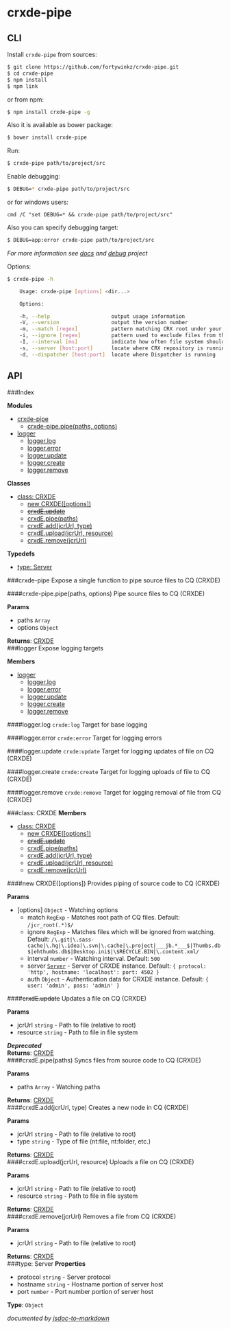 # crxde-pipe

## CLI

Install `crxde-pipe` from sources:
```sh
$ git clone https://github.com/fortywinkz/crxde-pipe.git
$ cd crxde-pipe
$ npm install
$ npm link
```

or from npm:
```sh
$ npm install crxde-pipe -g
```

Also it is available as bower package:
```sh
$ bower install crxde-pipe
```

Run:
```bash
$ crxde-pipe path/to/project/src
```

Enable debugging:
```bash
$ DEBUG=* crxde-pipe path/to/project/src
```
or for windows users:
```shell
cmd /C "set DEBUG=* && crxde-pipe path/to/project/src"
```

Also you can specify debugging target:
```bash
$ DEBUG=app:error crxde-pipe path/to/project/src
```
_For more information see [docs](#module_logger) and [debug](https://github.com/visionmedia/debug) project_

Options:
```bash
$ crxde-pipe -h

    Usage: crxde-pipe [options] <dir...>

    Options:

    -h, --help                    output usage information
    -V, --version                 output the version number
    -m, --match [regex]           pattern matching CRX root under your files
    -i, --ignore [regex]          pattern used to exclude files from the watch
    -I, --interval [ms]           indicate how often file system should be polled
    -s, --server [host:port]      locate where CRX repository is running
    -d, --dispatcher [host:port]  locate where Dispatcher is running
```

## API


###Index

**Modules**

* [crxde-pipe](#module_crxde-pipe)
  * [crxde-pipe.pipe(paths, options)](#module_crxde-pipe.pipe)
* [logger](#module_logger)
  * [logger.log](#module_logger.log)
  * [logger.error](#module_logger.error)
  * [logger.update](#module_logger.update)
  * [logger.create](#module_logger.create)
  * [logger.remove](#module_logger.remove)

**Classes**

* [class: CRXDE](#CRXDE)
  * [new CRXDE([options])](#new_CRXDE)
  * [~~crxdE.update~~](#CRXDE#update)
  * [crxdE.pipe(paths)](#CRXDE#pipe)
  * [crxdE.add(jcrUrl, type)](#CRXDE#add)
  * [crxdE.upload(jcrUrl, resource)](#CRXDE#upload)
  * [crxdE.remove(jcrUrl)](#CRXDE#remove)

**Typedefs**

* [type: Server](#Server)
 
<a name="module_crxde-pipe"></a>
###crxde-pipe
Expose a single function to pipe source files to CQ (CRXDE)

<a name="module_crxde-pipe.pipe"></a>
####crxde-pipe.pipe(paths, options)
Pipe source files to CQ (CRXDE)

**Params**

- paths `Array`  
- options `Object`  

**Returns**: [CRXDE](#CRXDE)  
<a name="module_logger"></a>
###logger
Expose logging targets

**Members**

* [logger](#module_logger)
  * [logger.log](#module_logger.log)
  * [logger.error](#module_logger.error)
  * [logger.update](#module_logger.update)
  * [logger.create](#module_logger.create)
  * [logger.remove](#module_logger.remove)

<a name="module_logger.log"></a>
####logger.log
`crxde:log` Target for base logging

<a name="module_logger.error"></a>
####logger.error
`crxde:error` Target for logging errors

<a name="module_logger.update"></a>
####logger.update
`crxde:update` Target for logging updates of file on CQ (CRXDE)

<a name="module_logger.create"></a>
####logger.create
`crxde:create` Target for logging uploads of file to CQ (CRXDE)

<a name="module_logger.remove"></a>
####logger.remove
`crxde:remove` Target for logging removal of file from CQ (CRXDE)

<a name="CRXDE"></a>
###class: CRXDE
**Members**

* [class: CRXDE](#CRXDE)
  * [new CRXDE([options])](#new_CRXDE)
  * [~~crxdE.update~~](#CRXDE#update)
  * [crxdE.pipe(paths)](#CRXDE#pipe)
  * [crxdE.add(jcrUrl, type)](#CRXDE#add)
  * [crxdE.upload(jcrUrl, resource)](#CRXDE#upload)
  * [crxdE.remove(jcrUrl)](#CRXDE#remove)

<a name="new_CRXDE"></a>
####new CRXDE([options])
Provides piping of source code to CQ (CRXDE)

**Params**

- \[options\] `Object` - Watching options  
  - match `RegExp` - Matches root path of CQ files. Default: `/jcr_root(.*)$/`  
  - ignore `RegExp` - Matches files which will be ignored from watching. Default: `/\.git|\.sass-cache|\.hg|\.idea|\.svn|\.cache|\.project|___jb.*___$|Thumbs.db$|ehthumbs.db$|Desktop.ini$|\$RECYCLE.BIN|\.content.xml/`  
  - interval `number` - Watching interval. Default: `500`  
  - server <code>[Server](#Server)</code> - Server of CRXDE instance. Default: `{ protocol: 'http', hostname: 'localhost': port: 4502 }`  
  - auth `Object` - Authentication data for CRXDE instance. Default: `{ user: 'admin', pass: 'admin' }`  

<a name="CRXDE#update"></a>
####~~crxdE.update~~
Updates a file on CQ (CRXDE)

**Params**

- jcrUrl `string` - Path to file (relative to root)  
- resource `string` - Path to file in file system  

***Deprecated***  
**Returns**: [CRXDE](#CRXDE)  
<a name="CRXDE#pipe"></a>
####crxdE.pipe(paths)
Syncs files from source code to CQ (CRXDE)

**Params**

- paths `Array` - Watching paths  

**Returns**: [CRXDE](#CRXDE)  
<a name="CRXDE#add"></a>
####crxdE.add(jcrUrl, type)
Creates a new node in CQ (CRXDE)

**Params**

- jcrUrl `string` - Path to file (relative to root)  
- type `string` - Type of file (nt:file, nt:folder, etc.)  

**Returns**: [CRXDE](#CRXDE)  
<a name="CRXDE#upload"></a>
####crxdE.upload(jcrUrl, resource)
Uploads a file on CQ (CRXDE)

**Params**

- jcrUrl `string` - Path to file (relative to root)  
- resource `string` - Path to file in file system  

**Returns**: [CRXDE](#CRXDE)  
<a name="CRXDE#remove"></a>
####crxdE.remove(jcrUrl)
Removes a file from CQ (CRXDE)

**Params**

- jcrUrl `string` - Path to file (relative to root)  

**Returns**: [CRXDE](#CRXDE)  
<a name="Server"></a>
###type: Server
**Properties**

- protocol `string` - Server protocol  
- hostname `string` - Hostname portion of server host  
- port `number` - Port number portion of server host  

**Type**: `Object`  


*documented by [jsdoc-to-markdown](https://github.com/75lb/jsdoc-to-markdown)*
